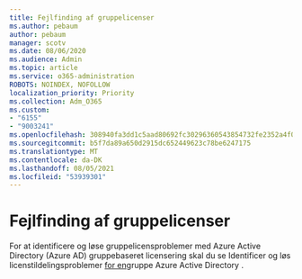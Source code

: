 ```yaml
---
title: Fejlfinding af gruppelicenser
ms.author: pebaum
author: pebaum
manager: scotv
ms.date: 08/06/2020
ms.audience: Admin
ms.topic: article
ms.service: o365-administration
ROBOTS: NOINDEX, NOFOLLOW
localization_priority: Priority
ms.collection: Adm_O365
ms.custom:
- "6155"
- "9003241"
ms.openlocfilehash: 308940fa3dd1c5aad80692fc30296360543854732fe2352a4f0645e6df475d99
ms.sourcegitcommit: b5f7da89a650d2915dc652449623c78be6247175
ms.translationtype: MT
ms.contentlocale: da-DK
ms.lasthandoff: 08/05/2021
ms.locfileid: "53939301"
---
```

# <a name="troubleshoot-group-licensing"></a>Fejlfinding af gruppelicenser

For at identificere og løse gruppelicensproblemer med Azure Active Directory (Azure AD) gruppebaseret licensering skal du se Identificer og løs licenstildelingsproblemer [for en](https://docs.microsoft.com/azure/active-directory/users-groups-roles/licensing-groups-resolve-problems)gruppe Azure Active Directory .